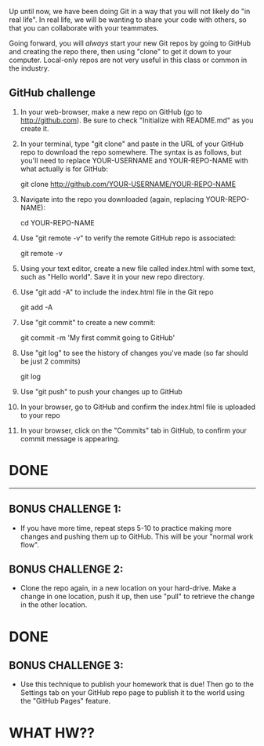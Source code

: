 Up until now, we have been doing Git in a way that you will not likely do "in
real life". In real life, we will be wanting to share your code with others, so
that you can collaborate with your teammates.

Going forward, you will *always* start your new Git repos by going to GitHub
and creating the repo there, then using "clone" to get it down to your
computer. Local-only repos are not very useful in this class or common in the
industry.


GitHub challenge
----------------------------


1. In your web-browser, make a new repo on GitHub (go to <http://github.com>).
Be sure to check "Initialize with README.md" as you create it.

2. In your terminal, type "git clone" and paste in the URL of your GitHub repo
to download the repo somewhere. The syntax is as follows, but you'll need to
replace YOUR-USERNAME and YOUR-REPO-NAME with what actually is for GitHub:

    git clone http://github.com/YOUR-USERNAME/YOUR-REPO-NAME

3. Navigate into the repo you downloaded (again, replacing YOUR-REPO-NAME):

    cd YOUR-REPO-NAME

4. Use "git remote -v" to verify the remote GitHub repo is associated:

    git remote -v

5. Using your text editor, create a new file called index.html with some text,
such as "Hello world". Save it in your new repo directory.

6. Use "git add -A" to include the index.html file in the Git repo

    git add -A

7. Use "git commit" to create a new commit:

    git commit -m 'My first commit going to GitHub'

8. Use "git log" to see the history of changes you've made (so far should be
just 2 commits)

    git log

9. Use "git push" to push your changes up to GitHub

10. In your browser, go to GitHub and confirm the index.html file is uploaded
to your repo

11. In your browser, click on the "Commits" tab in GitHub, to confirm your
commit message is appearing.

# DONE
------------


BONUS CHALLENGE 1:
------------------------

- If you have more time, repeat steps 5-10 to practice making more changes and
  pushing them up to GitHub. This will be your "normal work flow".


BONUS CHALLENGE 2:
------------------------

- Clone the repo again, in a new location on your hard-drive. Make
a change in one location, push it up, then use "pull" to retrieve the
change in the other location.
# DONE

BONUS CHALLENGE 3:
------------------------

- Use this technique to publish your homework that is due!  Then go to the
  Settings tab on your GitHub repo page to publish it to the world using the
  "GitHub Pages" feature.
# WHAT HW??
